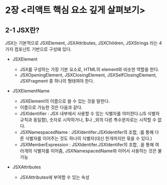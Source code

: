 # 2장 <리액트 핵심 요소 깊게 살펴보기>

##  2-1 JSX란?

JSX는 기본적으로 JSXElement, JSXAttributes, JSXChildren, JSXStrings 라는 4가지 컴포넌트 기반으로 구성돼 있다.
- JSXElement
  - JSX를 구성하는 가장 기본 요소로, HTML의 element와 비슷한 역할을 한다.
  - JSXOpeningElement, JSXClosingElement, JSXSelfClosingElement, JSXFragment 중 하나의 형태여야 한다.
  
- JSXElementName
  - JSXElement의 이름으로 쓸 수 있는 것을 말한다.
  - 이름으로 가능한 것은 다음과 같다.
  - JSXIdentifier : JSX 내부에서 사용할 수 있는 식별자를 의미한다.(JS 식별자 규칙과 동일함), 숫자로 시작하거나, $나 _외의 다른 특수문자로는 시작할 수 없다.
  - JSXNamespacedName : JSXIdentifer:JSXIdentifer의 조합, :를 통해 다른 식별자를 이어주는 것도 하나의 식별자(대신 한개까지만 묶을 수 있다.)
  - JSXMemberExpression : JSXIdentifer.JSXIdentifer의 조합, .을 통해 여러개의 식별자를 이어줌, JSXNamespacedName와 이어서 사용하는 것은 불가능

- JSXAttributes
  - JSXAttributes에 부여할 수 있는 속성
